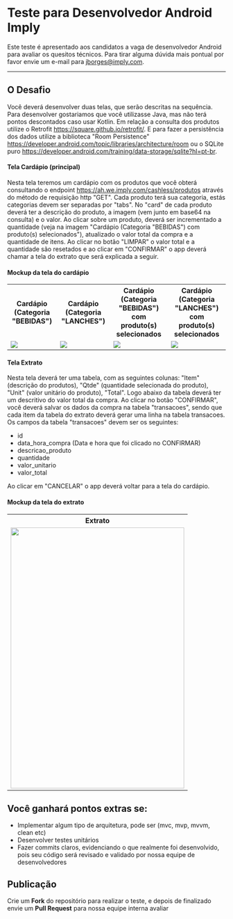# Teste para Desenvolvedor Android Imply

Este teste é apresentado aos candidatos a vaga de desenvolvedor Android para avaliar os quesitos técnicos. Para tirar alguma dúvida mais pontual por favor envie um e-mail para jborges@imply.com.

---

## O Desafio

Você deverá desenvolver duas telas, que serão descritas na sequência. Para desenvolver gostariamos que você utilizasse Java, mas não terá pontos descontados caso usar Kotlin. Em relação a consulta dos produtos utilize o Retrofit https://square.github.io/retrofit/. E para fazer a persistência dos dados utilize a biblioteca "Room Persistence" https://developer.android.com/topic/libraries/architecture/room ou o SQLite puro https://developer.android.com/training/data-storage/sqlite?hl=pt-br.

#### <i class="icon-folder-open"></i> Tela Cardápio (principal)

Nesta tela teremos um cardápio com os produtos que você obterá consultando o endpoint https://ah.we.imply.com/cashless/produtos através do método de requisição http "GET". Cada produto terá sua categoria, estás categorias devem ser separadas por "tabs". No "card" de cada produto deverá ter a descrição do produto, a imagem (vem junto em base64 na consulta) e o valor. Ao clicar sobre um produto, deverá ser incrementado a quantidade (veja na imagem "Cardápio (Categoria "BEBIDAS") com produto(s) selecionados"), atualizado o valor total da compra e a quantidade de itens. Ao clicar no botão "LIMPAR" o valor total e a quantidade são resetados e ao clicar em "CONFIRMAR" o app deverá chamar a tela do extrato que será explicada a seguir.

#### <i class="icon-file"></i> Mockup da tela do cardápio

<table>
<tbody>
<tr>
  <th>Cardápio (Categoria "BEBIDAS")</th>
  <th>Cardápio (Categoria "LANCHES")</th>
  <th>Cardápio (Categoria "BEBIDAS") com produto(s) selecionados</th>
  <th>Cardápio (Categoria "LANCHES") com produto(s) selecionados</th>
</tr>
<tr>
  <td><img src="https://github.com/ped-imply/teste-desenvolvedor-android/blob/master/imagens/cardapio01.png?raw=true" ></td>
  <td><img src="https://github.com/ped-imply/teste-desenvolvedor-android/blob/master/imagens/cardapio02.png?raw=true"></td>
  <td><img src="https://github.com/ped-imply/teste-desenvolvedor-android/blob/master/imagens/cardapio03.png?raw=true"></td>
  <td><img src="https://github.com/ped-imply/teste-desenvolvedor-android/blob/master/imagens/cardapio04.png?raw=true"></td>
</tr>
</tbody>
</table>

#### <i class="icon-folder-open"></i> Tela Extrato

Nesta tela deverá ter uma tabela, com as seguintes colunas: "Item" (descrição do produtos), "Qtde" (quantidade selecionada do produto), "Unit" (valor unitário do produto), "Total". Logo abaixo da tabela deverá ter um descritivo do valor total da compra. Ao clicar no botão "CONFIRMAR", você deverá salvar os dados da compra na tabela "transacoes", sendo que cada item da tabela do extrato deverá gerar uma linha na tabela transacoes. Os campos da tabela "transacoes" devem ser os seguintes:

- id
- data_hora_compra (Data e hora que foi clicado no CONFIRMAR)
- descricao_produto
- quantidade
- valor_unitario
- valor_total

Ao clicar em "CANCELAR" o app deverá voltar para a tela do cardápio.

#### <i class="icon-file"></i> Mockup da tela do extrato
<table>
<tbody>
<tr>
  <th>Extrato</th>
</tr>
<tr>
  <td><img src="https://github.com/ped-imply/teste-desenvolvedor-android/blob/master/imagens/extrato.png?raw=true" height="600" width="400" ></td>
</tr>
</tbody>
</table>

## Você ganhará pontos extras se:

- Implementar algum tipo de arquitetura, pode ser (mvc, mvp, mvvm, clean etc)
- Desenvolver testes unitários
- Fazer commits claros, evidenciando o que realmente foi desenvolvido, pois seu código será revisado e validado por nossa equipe de desenvolvedores


## Publicação

Crie um **Fork** do repositório para realizar o teste, e depois de finalizado envie um **Pull Request** para nossa equipe interna avaliar
